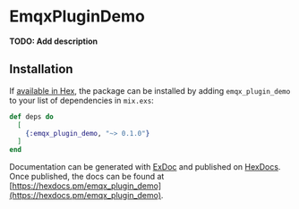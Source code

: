 # EmqxPluginDemo

**TODO: Add description**

## Installation

If [available in Hex](https://hex.pm/docs/publish), the package can be installed
by adding `emqx_plugin_demo` to your list of dependencies in `mix.exs`:

```elixir
def deps do
  [
    {:emqx_plugin_demo, "~> 0.1.0"}
  ]
end
```

Documentation can be generated with [ExDoc](https://github.com/elixir-lang/ex_doc)
and published on [HexDocs](https://hexdocs.pm). Once published, the docs can
be found at [https://hexdocs.pm/emqx_plugin_demo](https://hexdocs.pm/emqx_plugin_demo).

